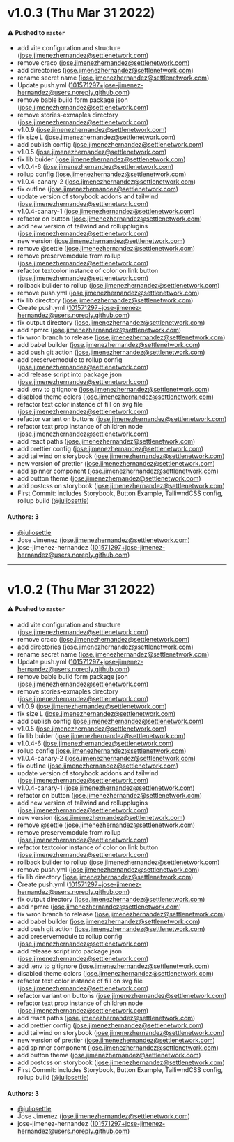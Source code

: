 # v1.0.3 (Thu Mar 31 2022)

#### ⚠️ Pushed to `master`

- add vite configuration and structure (jose.jimenezhernandez@settlenetwork.com)
- remove craco (jose.jimenezhernandez@settlenetwork.com)
- add directories (jose.jimenezhernandez@settlenetwork.com)
- rename secret name (jose.jimenezhernandez@settlenetwork.com)
- Update push.yml (101571297+jose-jimenez-hernandez@users.noreply.github.com)
- remove bable build form package json (jose.jimenezhernandez@settlenetwork.com)
- remove stories-exmaples directory (jose.jimenezhernandez@settlenetwork.com)
- v1.0.9 (jose.jimenezhernandez@settlenetwork.com)
- fix size L (jose.jimenezhernandez@settlenetwork.com)
- add publish config (jose.jimenezhernandez@settlenetwork.com)
- v1.0.5 (jose.jimenezhernandez@settlenetwork.com)
- fix lib buider (jose.jimenezhernandez@settlenetwork.com)
- v1.0.4-6 (jose.jimenezhernandez@settlenetwork.com)
- rollup config (jose.jimenezhernandez@settlenetwork.com)
- v1.0.4-canary-2 (jose.jimenezhernandez@settlenetwork.com)
- fix outline (jose.jimenezhernandez@settlenetwork.com)
- update version of storybook addons and tailwind (jose.jimenezhernandez@settlenetwork.com)
- v1.0.4-canary-1 (jose.jimenezhernandez@settlenetwork.com)
- refactor on button (jose.jimenezhernandez@settlenetwork.com)
- add new version of tailwind and rollupplugins (jose.jimenezhernandez@settlenetwork.com)
- new version (jose.jimenezhernandez@settlenetwork.com)
- remove @settle (jose.jimenezhernandez@settlenetwork.com)
- remove preservemodule from rollup (jose.jimenezhernandez@settlenetwork.com)
- refactor textcolor instance of color on link button (jose.jimenezhernandez@settlenetwork.com)
- rollback builder to rollup (jose.jimenezhernandez@settlenetwork.com)
- remove push.yml (jose.jimenezhernandez@settlenetwork.com)
- fix lib directory (jose.jimenezhernandez@settlenetwork.com)
- Create push.yml (101571297+jose-jimenez-hernandez@users.noreply.github.com)
- fix output directory (jose.jimenezhernandez@settlenetwork.com)
- add npmrc (jose.jimenezhernandez@settlenetwork.com)
- fix wron branch to release (jose.jimenezhernandez@settlenetwork.com)
- add babel builder (jose.jimenezhernandez@settlenetwork.com)
- add push git action (jose.jimenezhernandez@settlenetwork.com)
- add preservemodule to rollup config (jose.jimenezhernandez@settlenetwork.com)
- add release script into package.json (jose.jimenezhernandez@settlenetwork.com)
- add .env to gitignore (jose.jimenezhernandez@settlenetwork.com)
- disabled theme colors (jose.jimenezhernandez@settlenetwork.com)
- refactor text color instance of fill on svg file (jose.jimenezhernandez@settlenetwork.com)
- refactor variant on buttons (jose.jimenezhernandez@settlenetwork.com)
- refactor text prop instance of children node (jose.jimenezhernandez@settlenetwork.com)
- add react paths (jose.jimenezhernandez@settlenetwork.com)
- add prettier config (jose.jimenezhernandez@settlenetwork.com)
- add tailwind on storybook (jose.jimenezhernandez@settlenetwork.com)
- new version of prettier (jose.jimenezhernandez@settlenetwork.com)
- add spinner component (jose.jimenezhernandez@settlenetwork.com)
- add button theme (jose.jimenezhernandez@settlenetwork.com)
- add postcss on storybook (jose.jimenezhernandez@settlenetwork.com)
- First Commit: includes Storybook, Button Example, TailiwndCSS config, rollup build ([@juliosettle](https://github.com/juliosettle))

#### Authors: 3

- [@juliosettle](https://github.com/juliosettle)
- Jose Jimenez (jose.jimenezhernandez@settlenetwork.com)
- jose-jimenez-hernandez (101571297+jose-jimenez-hernandez@users.noreply.github.com)

---

# v1.0.2 (Thu Mar 31 2022)

#### ⚠️ Pushed to `master`

- add vite configuration and structure (jose.jimenezhernandez@settlenetwork.com)
- remove craco (jose.jimenezhernandez@settlenetwork.com)
- add directories (jose.jimenezhernandez@settlenetwork.com)
- rename secret name (jose.jimenezhernandez@settlenetwork.com)
- Update push.yml (101571297+jose-jimenez-hernandez@users.noreply.github.com)
- remove bable build form package json (jose.jimenezhernandez@settlenetwork.com)
- remove stories-exmaples directory (jose.jimenezhernandez@settlenetwork.com)
- v1.0.9 (jose.jimenezhernandez@settlenetwork.com)
- fix size L (jose.jimenezhernandez@settlenetwork.com)
- add publish config (jose.jimenezhernandez@settlenetwork.com)
- v1.0.5 (jose.jimenezhernandez@settlenetwork.com)
- fix lib buider (jose.jimenezhernandez@settlenetwork.com)
- v1.0.4-6 (jose.jimenezhernandez@settlenetwork.com)
- rollup config (jose.jimenezhernandez@settlenetwork.com)
- v1.0.4-canary-2 (jose.jimenezhernandez@settlenetwork.com)
- fix outline (jose.jimenezhernandez@settlenetwork.com)
- update version of storybook addons and tailwind (jose.jimenezhernandez@settlenetwork.com)
- v1.0.4-canary-1 (jose.jimenezhernandez@settlenetwork.com)
- refactor on button (jose.jimenezhernandez@settlenetwork.com)
- add new version of tailwind and rollupplugins (jose.jimenezhernandez@settlenetwork.com)
- new version (jose.jimenezhernandez@settlenetwork.com)
- remove @settle (jose.jimenezhernandez@settlenetwork.com)
- remove preservemodule from rollup (jose.jimenezhernandez@settlenetwork.com)
- refactor textcolor instance of color on link button (jose.jimenezhernandez@settlenetwork.com)
- rollback builder to rollup (jose.jimenezhernandez@settlenetwork.com)
- remove push.yml (jose.jimenezhernandez@settlenetwork.com)
- fix lib directory (jose.jimenezhernandez@settlenetwork.com)
- Create push.yml (101571297+jose-jimenez-hernandez@users.noreply.github.com)
- fix output directory (jose.jimenezhernandez@settlenetwork.com)
- add npmrc (jose.jimenezhernandez@settlenetwork.com)
- fix wron branch to release (jose.jimenezhernandez@settlenetwork.com)
- add babel builder (jose.jimenezhernandez@settlenetwork.com)
- add push git action (jose.jimenezhernandez@settlenetwork.com)
- add preservemodule to rollup config (jose.jimenezhernandez@settlenetwork.com)
- add release script into package.json (jose.jimenezhernandez@settlenetwork.com)
- add .env to gitignore (jose.jimenezhernandez@settlenetwork.com)
- disabled theme colors (jose.jimenezhernandez@settlenetwork.com)
- refactor text color instance of fill on svg file (jose.jimenezhernandez@settlenetwork.com)
- refactor variant on buttons (jose.jimenezhernandez@settlenetwork.com)
- refactor text prop instance of children node (jose.jimenezhernandez@settlenetwork.com)
- add react paths (jose.jimenezhernandez@settlenetwork.com)
- add prettier config (jose.jimenezhernandez@settlenetwork.com)
- add tailwind on storybook (jose.jimenezhernandez@settlenetwork.com)
- new version of prettier (jose.jimenezhernandez@settlenetwork.com)
- add spinner component (jose.jimenezhernandez@settlenetwork.com)
- add button theme (jose.jimenezhernandez@settlenetwork.com)
- add postcss on storybook (jose.jimenezhernandez@settlenetwork.com)
- First Commit: includes Storybook, Button Example, TailiwndCSS config, rollup build ([@juliosettle](https://github.com/juliosettle))

#### Authors: 3

- [@juliosettle](https://github.com/juliosettle)
- Jose Jimenez (jose.jimenezhernandez@settlenetwork.com)
- jose-jimenez-hernandez (101571297+jose-jimenez-hernandez@users.noreply.github.com)
